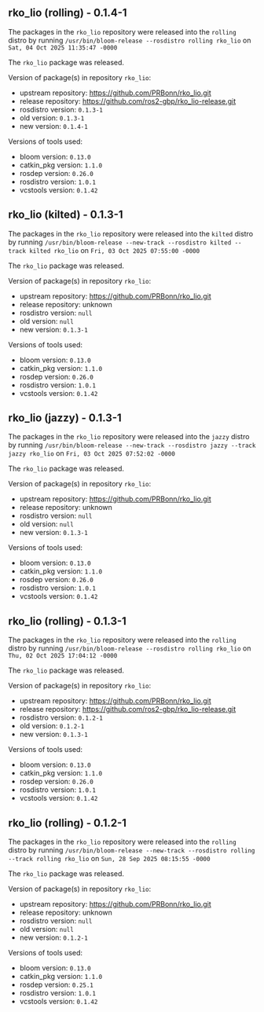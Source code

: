 ## rko_lio (rolling) - 0.1.4-1

The packages in the `rko_lio` repository were released into the `rolling` distro by running `/usr/bin/bloom-release --rosdistro rolling rko_lio` on `Sat, 04 Oct 2025 11:35:47 -0000`

The `rko_lio` package was released.

Version of package(s) in repository `rko_lio`:

- upstream repository: https://github.com/PRBonn/rko_lio.git
- release repository: https://github.com/ros2-gbp/rko_lio-release.git
- rosdistro version: `0.1.3-1`
- old version: `0.1.3-1`
- new version: `0.1.4-1`

Versions of tools used:

- bloom version: `0.13.0`
- catkin_pkg version: `1.1.0`
- rosdep version: `0.26.0`
- rosdistro version: `1.0.1`
- vcstools version: `0.1.42`


## rko_lio (kilted) - 0.1.3-1

The packages in the `rko_lio` repository were released into the `kilted` distro by running `/usr/bin/bloom-release --new-track --rosdistro kilted --track kilted rko_lio` on `Fri, 03 Oct 2025 07:55:00 -0000`

The `rko_lio` package was released.

Version of package(s) in repository `rko_lio`:

- upstream repository: https://github.com/PRBonn/rko_lio.git
- release repository: unknown
- rosdistro version: `null`
- old version: `null`
- new version: `0.1.3-1`

Versions of tools used:

- bloom version: `0.13.0`
- catkin_pkg version: `1.1.0`
- rosdep version: `0.26.0`
- rosdistro version: `1.0.1`
- vcstools version: `0.1.42`


## rko_lio (jazzy) - 0.1.3-1

The packages in the `rko_lio` repository were released into the `jazzy` distro by running `/usr/bin/bloom-release --new-track --rosdistro jazzy --track jazzy rko_lio` on `Fri, 03 Oct 2025 07:52:02 -0000`

The `rko_lio` package was released.

Version of package(s) in repository `rko_lio`:

- upstream repository: https://github.com/PRBonn/rko_lio.git
- release repository: unknown
- rosdistro version: `null`
- old version: `null`
- new version: `0.1.3-1`

Versions of tools used:

- bloom version: `0.13.0`
- catkin_pkg version: `1.1.0`
- rosdep version: `0.26.0`
- rosdistro version: `1.0.1`
- vcstools version: `0.1.42`


## rko_lio (rolling) - 0.1.3-1

The packages in the `rko_lio` repository were released into the `rolling` distro by running `/usr/bin/bloom-release --rosdistro rolling rko_lio` on `Thu, 02 Oct 2025 17:04:12 -0000`

The `rko_lio` package was released.

Version of package(s) in repository `rko_lio`:

- upstream repository: https://github.com/PRBonn/rko_lio.git
- release repository: https://github.com/ros2-gbp/rko_lio-release.git
- rosdistro version: `0.1.2-1`
- old version: `0.1.2-1`
- new version: `0.1.3-1`

Versions of tools used:

- bloom version: `0.13.0`
- catkin_pkg version: `1.1.0`
- rosdep version: `0.26.0`
- rosdistro version: `1.0.1`
- vcstools version: `0.1.42`


## rko_lio (rolling) - 0.1.2-1

The packages in the `rko_lio` repository were released into the `rolling` distro by running `/usr/bin/bloom-release --new-track --rosdistro rolling --track rolling rko_lio` on `Sun, 28 Sep 2025 08:15:55 -0000`

The `rko_lio` package was released.

Version of package(s) in repository `rko_lio`:

- upstream repository: https://github.com/PRBonn/rko_lio.git
- release repository: unknown
- rosdistro version: `null`
- old version: `null`
- new version: `0.1.2-1`

Versions of tools used:

- bloom version: `0.13.0`
- catkin_pkg version: `1.1.0`
- rosdep version: `0.25.1`
- rosdistro version: `1.0.1`
- vcstools version: `0.1.42`


